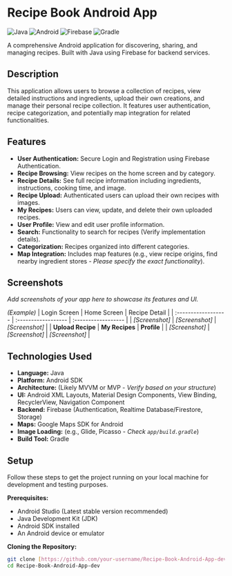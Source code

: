 # Recipe Book Android App

![Java](https://img.shields.io/badge/Java-ED8B00?style=for-the-badge&logo=java&logoColor=white) ![Android](https://img.shields.io/badge/Android-3DDC84?style=for-the-badge&logo=android&logoColor=white) ![Firebase](https://img.shields.io/badge/Firebase-FFCA28?style=for-the-badge&logo=firebase&logoColor=black) ![Gradle](https://img.shields.io/badge/Gradle-02303A.svg?style=for-the-badge&logo=Gradle&logoColor=white)

A comprehensive Android application for discovering, sharing, and managing recipes. Built with Java using Firebase for backend services.

## Description

This application allows users to browse a collection of recipes, view detailed instructions and ingredients, upload their own creations, and manage their personal recipe collection. It features user authentication, recipe categorization, and potentially map integration for related functionalities.

## Features

* **User Authentication:** Secure Login and Registration using Firebase Authentication.
* **Recipe Browsing:** View recipes on the home screen and by category.
* **Recipe Details:** See full recipe information including ingredients, instructions, cooking time, and image.
* **Recipe Upload:** Authenticated users can upload their own recipes with images.
* **My Recipes:** Users can view, update, and delete their own uploaded recipes.
* **User Profile:** View and edit user profile information.
* **Search:** Functionality to search for recipes (Verify implementation details).
* **Categorization:** Recipes organized into different categories.
* **Map Integration:** Includes map features (e.g., view recipe origins, find nearby ingredient stores - *Please specify the exact functionality*).

## Screenshots

*Add screenshots of your app here to showcase its features and UI.*

*(Example)*
| Login Screen        | Home Screen         | Recipe Detail       |
| :------------------ | :------------------ | :------------------ |
| *[Screenshot]* | *[Screenshot]* | *[Screenshot]* |
| **Upload Recipe** | **My Recipes** | **Profile** |
| *[Screenshot]* | *[Screenshot]* | *[Screenshot]* |

## Technologies Used

* **Language:** Java
* **Platform:** Android SDK
* **Architecture:** (Likely MVVM or MVP - *Verify based on your structure*)
* **UI:** Android XML Layouts, Material Design Components, View Binding, RecyclerView, Navigation Component
* **Backend:** Firebase (Authentication, Realtime Database/Firestore, Storage)
* **Maps:** Google Maps SDK for Android
* **Image Loading:** (e.g., Glide, Picasso - *Check `app/build.gradle`*)
* **Build Tool:** Gradle

## Setup

Follow these steps to get the project running on your local machine for development and testing purposes.

**Prerequisites:**

* Android Studio (Latest stable version recommended)
* Java Development Kit (JDK)
* Android SDK installed
* An Android device or emulator

**Cloning the Repository:**

```bash
git clone [https://github.com/your-username/Recipe-Book-Android-App-dev.git](https://github.com/your-username/Recipe-Book-Android-App-dev.git)
cd Recipe-Book-Android-App-dev
